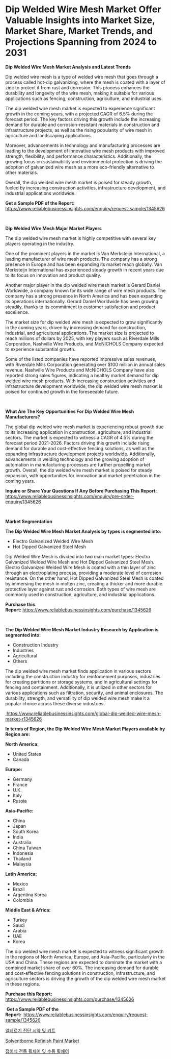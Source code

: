 <p><h1>Dip Welded Wire Mesh Market Offer Valuable Insights into Market Size, Market Share, Market Trends, and Projections Spanning from 2024 to 2031</h1></p><p><strong>Dip Welded Wire Mesh Market Analysis and Latest Trends</strong></p>
<p><p>Dip welded wire mesh is a type of welded wire mesh that goes through a process called hot-dip galvanizing, where the mesh is coated with a layer of zinc to protect it from rust and corrosion. This process enhances the durability and longevity of the wire mesh, making it suitable for various applications such as fencing, construction, agriculture, and industrial uses.</p><p>The dip welded wire mesh market is expected to experience significant growth in the coming years, with a projected CAGR of 6.5% during the forecast period. The key factors driving this growth include the increasing demand for durable and corrosion-resistant materials in construction and infrastructure projects, as well as the rising popularity of wire mesh in agriculture and landscaping applications.</p><p>Moreover, advancements in technology and manufacturing processes are leading to the development of innovative wire mesh products with improved strength, flexibility, and performance characteristics. Additionally, the growing focus on sustainability and environmental protection is driving the adoption of galvanized wire mesh as a more eco-friendly alternative to other materials.</p><p>Overall, the dip welded wire mesh market is poised for steady growth, fueled by increasing construction activities, infrastructure development, and industrial applications worldwide.</p></p>
<p><strong>Get a Sample PDF of the Report:&nbsp;</strong> <a href="https://www.reliablebusinessinsights.com/enquiry/request-sample/1345626">https://www.reliablebusinessinsights.com/enquiry/request-sample/1345626</a></p>
<p>&nbsp;</p>
<p><strong>Dip Welded Wire Mesh Major Market Players</strong></p>
<p><p>The dip welded wire mesh market is highly competitive with several key players operating in the industry. </p><p>One of the prominent players in the market is Van Merksteijn International, a leading manufacturer of wire mesh products. The company has a strong presence in Europe and has been expanding its market reach globally. Van Merksteijn International has experienced steady growth in recent years due to its focus on innovation and product quality.</p><p>Another major player in the dip welded wire mesh market is Gerard Daniel Worldwide, a company known for its wide range of wire mesh products. The company has a strong presence in North America and has been expanding its operations internationally. Gerard Daniel Worldwide has been growing steadily, thanks to its commitment to customer satisfaction and product excellence.</p><p>The market size for dip welded wire mesh is expected to grow significantly in the coming years, driven by increasing demand for construction, industrial, and agricultural applications. The market size is projected to reach millions of dollars by 2025, with key players such as Riverdale Mills Corporation, Nashville Wire Products, and McNICHOLS Company expected to experience substantial growth.</p><p>Some of the listed companies have reported impressive sales revenues, with Riverdale Mills Corporation generating over $100 million in annual sales revenue. Nashville Wire Products and McNICHOLS Company have also reported strong sales figures, indicating a healthy market demand for dip welded wire mesh products. With increasing construction activities and infrastructure development worldwide, the dip welded wire mesh market is poised for continued growth in the foreseeable future.</p></p>
<p>&nbsp;</p>
<p><strong>What Are The Key Opportunities For Dip Welded Wire Mesh Manufacturers?</strong></p>
<p><p>The global dip welded wire mesh market is experiencing robust growth due to its increasing application in construction, agriculture, and industrial sectors. The market is expected to witness a CAGR of 4.5% during the forecast period 2021-2026. Factors driving this growth include rising demand for durable and cost-effective fencing solutions, as well as the expanding infrastructure development projects worldwide. Additionally, advancements in welding technology and the growing adoption of automation in manufacturing processes are further propelling market growth. Overall, the dip welded wire mesh market is poised for steady expansion, with opportunities for innovation and market penetration in the coming years.</p></p>
<p><strong>Inquire or Share Your Questions If Any Before Purchasing This Report:</strong> <a href="https://www.reliablebusinessinsights.com/enquiry/pre-order-enquiry/1345626">https://www.reliablebusinessinsights.com/enquiry/pre-order-enquiry/1345626</a></p>
<p>&nbsp;</p>
<p><strong>Market Segmentation</strong></p>
<p><strong>The Dip Welded Wire Mesh Market Analysis by types is segmented into:</strong></p>
<p><ul><li>Electro Galvanized Welded Wire Mesh</li><li>Hot Dipped Galvanized Steel Mesh</li></ul></p>
<p><p>Dip Welded Wire Mesh is divided into two main market types: Electro Galvanized Welded Wire Mesh and Hot Dipped Galvanized Steel Mesh. Electro Galvanized Welded Wire Mesh is coated with a thin layer of zinc through an electroplating process, providing a moderate level of corrosion resistance. On the other hand, Hot Dipped Galvanized Steel Mesh is coated by immersing the mesh in molten zinc, creating a thicker and more durable protective layer against rust and corrosion. Both types of wire mesh are commonly used in construction, agriculture, and industrial applications.</p></p>
<p><strong>Purchase this Report:&nbsp;</strong><a href="https://www.reliablebusinessinsights.com/purchase/1345626">https://www.reliablebusinessinsights.com/purchase/1345626</a></p>
<p>&nbsp;</p>
<p><strong>The Dip Welded Wire Mesh Market Industry Research by Application is segmented into:</strong></p>
<p><ul><li>Construction Industry</li><li>Industries</li><li>Agricultural</li><li>Others</li></ul></p>
<p><p>The dip welded wire mesh market finds application in various sectors including the construction industry for reinforcement purposes, industries for creating partitions or storage systems, and in agricultural settings for fencing and containment. Additionally, it is utilized in other sectors for various applications such as filtration, security, and animal enclosures. The durability, strength, and versatility of dip welded wire mesh make it a popular choice across these diverse industries.</p></p>
<p><a href="https://www.reliablebusinessinsights.com/global-dip-welded-wire-mesh-market-r1345626">&nbsp;https://www.reliablebusinessinsights.com/global-dip-welded-wire-mesh-market-r1345626</a></p>
<p><strong>In terms of Region, the Dip Welded Wire Mesh Market Players available by Region are:</strong></p>
<p>
    <p> <strong> North America: </strong>
        <ul>
            <li>United States</li>
            <li>Canada</li>
        </ul>
        </p> 
    <p> <strong> Europe: </strong>
        <ul>
            <li>Germany</li>
            <li>France</li>
            <li>U.K.</li>
            <li>Italy</li>
            <li>Russia</li>
        </ul>
        </p> 
    <p> <strong> Asia-Pacific: </strong>
        <ul>
            <li>China</li>
            <li>Japan</li>
            <li>South Korea</li>
            <li>India</li>
            <li>Australia</li>
            <li>China Taiwan</li>
            <li>Indonesia</li>
            <li>Thailand</li>
            <li>Malaysia</li>
        </ul>
        </p> 
    <p> <strong> Latin America: </strong>
        <ul>
            <li>Mexico</li>
            <li>Brazil</li>
            <li>Argentina Korea</li>
            <li>Colombia</li>
        </ul>
        </p> 
    <p> <strong> Middle East & Africa: </strong>
        <ul>
            <li>Turkey</li>
            <li>Saudi</li>
            <li>Arabia</li>
            <li>UAE</li>
            <li>Korea</li>
        </ul>
    </p>
    </p>
<p><p>The dip welded wire mesh market is expected to witness significant growth in the regions of North America, Europe, and Asia-Pacific, particularly in the USA and China. These regions are expected to dominate the market with a combined market share of over 60%. The increasing demand for durable and cost-effective fencing solutions in construction, infrastructure, and agriculture sectors is driving the growth of the dip welded wire mesh market in these regions.</p></p>
<p><strong>Purchase this Report: </strong><a href="https://www.reliablebusinessinsights.com/purchase/1345626">https://www.reliablebusinessinsights.com/purchase/1345626</a></p>
<p>&nbsp;<strong>Get a Sample PDF of the Report:&nbsp;&nbsp;</strong><a href="https://www.reliablebusinessinsights.com/enquiry/request-sample/1345626">https://www.reliablebusinessinsights.com/enquiry/request-sample/1345626</a></p>
<p><strong></strong></p>
<p><p><a href="https://medium.com/@edaunhshhs/%EC%95%8C%EB%A0%88%EB%A5%B4%EA%B8%B0-%EC%A7%84%EB%8B%A8-%EC%8B%9C%EC%95%BD-%EB%B0%8F-%ED%82%A4%ED%8A%B8-%EC%82%B0%EC%97%85%EC%97%90-%EB%8C%80%ED%95%9C-%ED%86%B5%EC%B0%B0-%EC%8B%9C%EC%9E%A5-%EC%9E%AC%EC%A0%95-%EC%83%81%ED%83%9C-%EC%8B%9C%EC%9E%A5-%EA%B7%9C%EB%AA%A8-%EB%B0%8F-2031%EB%85%84%EA%B9%8C%EC%A7%80%EC%9D%98-%EC%88%98%EC%9D%B5-%EB%B6%84%EC%84%9D-400e931d58df">알레르기 진단 시약 및 키트</a></p><p><a href="https://github.com/zmnbyevx75/Market-Research-Report-List-1/blob/main/solventborne-refinish-paint-market.md">Solventborne Refinish Paint Market</a></p><p><a href="https://medium.com/@achimcoteanu1/%EA%B8%80%EB%A1%9C%EB%B2%8C-%EC%A0%91%EC%9D%B4%EC%8B%9D-%EC%A0%84%EB%8F%99-%EB%B0%8F-%EC%88%98%EB%8F%99-%ED%9C%A0%EC%B2%B4%EC%96%B4-%EC%8B%9C%EC%9E%A5-%EA%B7%9C%EB%AA%A8-%EB%B0%8F-%EC%A0%90%EC%9C%A0%EC%9C%A8-%EB%B6%84%EC%84%9D-%EC%A0%9C%ED%92%88-%EC%9C%A0%ED%98%95-%EC%9D%91%EC%9A%A9-%EB%B6%84%EC%95%BC-%EC%A7%80%EC%97%AD%EB%B3%84-%EC%98%88%EC%B8%A1-2024-2031-bc2018a80c1e">접이식 전동 휠체어 및 수동 휠체어</a></p></p>